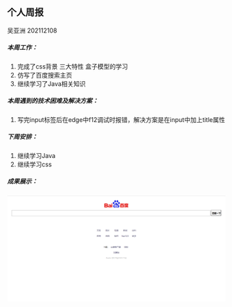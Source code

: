 ## 个人周报

吴亚洲 202112108

##### 本周工作：

1. 完成了css背景 三大特性 盒子模型的学习
2. 仿写了百度搜索主页
3. 继续学习了Java相关知识

##### 本周遇到的技术困难及解决方案：

1. 写完input标签后在edge中f12调试时报错，解决方案是在input中加上title属性

##### 下周安排：

1. 继续学习Java
2. 继续学习css

##### 成果展示：

![](imgs/简单百度搜索仿写.png)